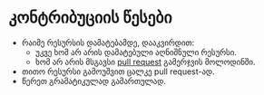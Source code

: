 # კონტრიბუციის წესები

 - რაიმე რესურსის დამატებამდე, დააკვირდით:
   - უკვე ხომ არ არის დამატებული აღნიშნული რესურსი.
   - ხომ არ არის მსგავსი [pull request](https://github.com/Stichoza/awesome-georgia/pulls) გამერჯვის მოლოდინში.
 - თითო რესურსი გამოუშვით ცალკე pull request-ად.
 - წერეთ გრამატიკულად გამართულად.
